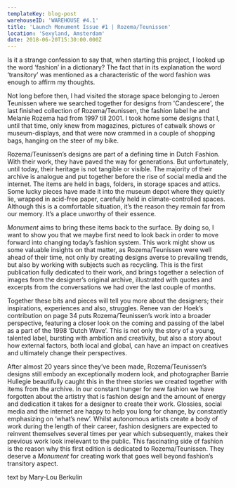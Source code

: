 ```yaml
---
templateKey: blog-post
warehouseID: 'WAREHOUSE #4.1'
title: 'Launch Monument Issue #1 | Rozema/Teunissen'
location: 'Sexyland, Amsterdam'
date: 2018-06-20T15:30:00.000Z
---
```

Is it a strange confession to say that, when starting this project, I looked up the word ‘fashion’ in a dictionary? The fact that in its explanation the word ‘transitory’ was mentioned as a characteristic of the word fashion was enough to affirm my thoughts.

Not long before then, I had visited the storage space belonging to Jeroen Teunissen where we searched together for designs from 'Candescere', the last finished collection of Rozema/Teunissen, the fashion label he and Melanie Rozema had from 1997 till 2001. I took home some designs that I, until that time, only knew from magazines, pictures of catwalk shows or museum-displays, and that were now crammed in a couple of shopping bags, hanging on the steer of my bike.

Rozema/Teunissen’s designs are part of a defining time in Dutch Fashion. With their work, they have paved the way for generations. But unfortunately, until today, their heritage is not tangible or visible. The majority of their archive is analogue and put together before the rise of social media and the internet. The items are held in bags, folders, in storage spaces and attics. Some lucky pieces have made it into the museum depot where they quietly lie, wrapped in acid-free paper, carefully held in climate-controlled spaces. Although this is a comfortable situation, it’s the reason they remain far from our memory. It’s a place unworthy of their essence.

_Monument_ aims to bring these items back to the surface. By doing so, I want to show you that we maybe first need to look back in order to move forward into changing today’s fashion system. This work might show us some valuable insights on that matter, as Rozema/Teunissen were well ahead of their time, not only by creating designs averse to prevailing trends, but also by working with subjects such as recycling. This is the first publication fully dedicated to their work, and brings together a selection of images from the designer’s original archive, illustrated with quotes and excerpts from the conversations we had over the last couple of months.

Together these bits and pieces will tell you more about the designers; their inspirations, experiences and also, struggles. Renee van der Hoek’s contribution on page 34 puts Rozema/Teunissen’s work into a broader perspective, featuring a closer look on the coming and passing of the label as a part of the 1998 ‘Dutch Wave’. This is not only the story of a young, talented label, bursting with ambition and creativity, but also a story about how external factors, both local and global, can have an impact on creatives and ultimately change their perspectives.

After almost 20 years since they’ve been made, Rozema/Teunissen’s designs still embody an exceptionally modern look, and photographer Barrie Hullegie beautifully caught this in the three stories we created together with items from the archive. In our constant hunger for new fashion we have forgotten about the artistry that is fashion design and the amount of energy and dedication it takes for a designer to create their work. Glossies, social media and the internet are happy to help you long for change, by constantly emphasizing on ‘what’s new’. Whilst autonomous artists create a body of work during the length of their career, fashion designers are expected to reinvent themselves several times per year which subsequently, makes their previous work look irrelevant to the public. This fascinating side of fashion is the reason why this first edition is dedicated to Rozema/Teunissen. They deserve a _Monument_ for creating work that goes well beyond fashion’s transitory aspect.

text by Mary-Lou Berkulin
